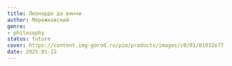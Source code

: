 ```yaml
---
title: Леонардо да винчи
author: Мережковский
genre:
- philosophy
status: future
cover: https://content.img-gorod.ru/pim/products/images/c0/01/01932e77-ed70-706c-a97b-7fd80925c001.jpg?width=0&height=1200&fit=bounds
date: 2025-01-22
---
```


